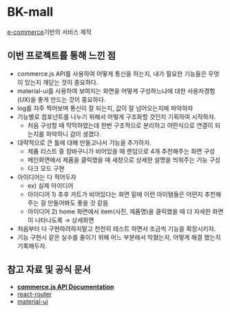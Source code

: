 # BK-mall
[e-commerce](https://github.com/BoKyeong-Kim/React/tree/master/e-commerce)기반의 서비스 제작


## 이번 프로젝트를 통해 느낀 점
- commerce.js API를 사용하여 어떻게 통신을 하는지, 내가 필요한 기능들은 무엇이 있는지 깨닫는 것이 중요하다.
- material-ui를 사용하여 보여지는 화면을 어떻게 구성하느냐에 대한 사용자경험(UX)을 좋게 만드는 것이 중요하다.
- log를 자주 찍어보며 통신이 잘 되는지, 값이 잘 넘어오는지에 파악하자
- 기능별로 컴포넌트를 나누기 위해서 어떻게 구조화할 것인지 기획하여 시작하자.
    - 처음 구성할 때 막막하였는데 한번 구조적으로 분리하고 어떤식으로 연결이 되는지를 파악하니 감이 생겼다.
- 대략적으로 큰 틀에 대해 만들고나서 기능을 추가하자.
    - 제품 리스트 중 장바구니가 비어있을 때 랜덤으로 4개 추천해주는 화면 구성
    - 메인화면에서 제품을 클릭했을 때 새창으로 상세한 설명을 띄워주는 기능 구성  
    - 다크 모드 구현
- 아이디어는 다 적어두자
    - ex) 실제 아이디어
    - 아이디어 1)  추후 카트가 비어있다는 화면 밑에 이런 아이템들은 어떤지 추천해주는 걸 만들어봐도 좋을 것 같음
    - 아이디어 2) home 화면에서 item(사진, 제품명)을 클릭했을 때 더 자세한 화면이 나타나도록 → 상세화면
- 처음부터 다 구현하려하지말고 천천히 테스트 하면서 조금씩 기능을 확장시키자.
- 기능 구현시 같은 실수를 줄이기 위해 어느 부분에서 막혔는지, 어떻게 해결 했는지 기록해두자.



## 참고 자료 및 공식 문서
- [**commerce.js API Documentation**](https://commercejs.com/docs/)
- [react-router](https://reactrouter.com/web/api/location)
- [material-ui](https://material-ui.com/components/links/)